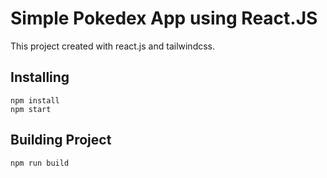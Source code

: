 # Simple Pokedex App using React.JS

This project created with react.js and tailwindcss.

## Installing
    npm install
    npm start

## Building Project
    npm run build